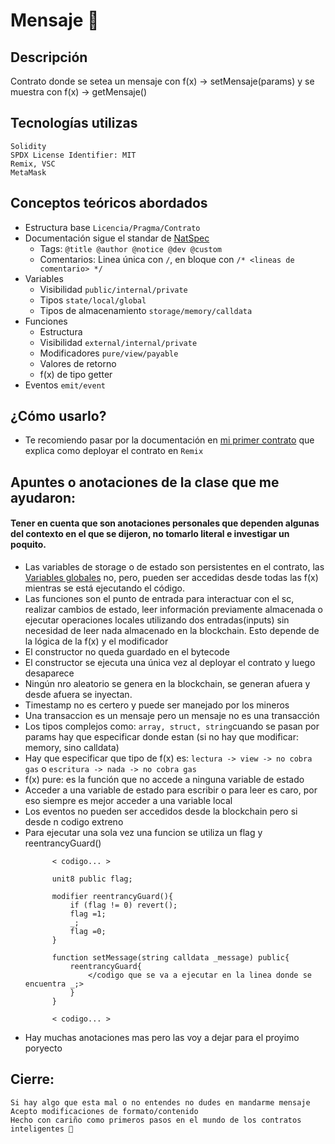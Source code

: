 <h1> Mensaje 📨</h1>   

<h2>Descripción</h2>
    Contrato donde se setea un mensaje con f(x) -> setMensaje(params) y se muestra con f(x) -> getMensaje()


<h2>Tecnologías utilizas</h2>

    Solidity
    SPDX License Identifier: MIT
    Remix, VSC
    MetaMask

<h2>Conceptos teóricos abordados</h2>

- Estructura base `Licencia/Pragma/Contrato`
- Documentación sigue el standar de [NatSpec](https://docs.soliditylang.org/en/latest/natspec-format.html)
    - Tags: `@title @author @notice @dev @custom`
  -  Comentarios: Linea única con `/`, en bloque con `/* <lineas de comentario> */`
- Variables
    - Visibilidad `public/internal/private`
    - Tipos `state/local/global`
    - Tipos de almacenamiento `storage/memory/calldata`
- Funciones 
    - Estructura
    - Visibilidad `external/internal/private`
    - Modificadores `pure/view/payable`
    - Valores de retorno
    - f(x) de tipo getter
- Eventos `emit/event`
<h2>¿Cómo usarlo?</h2>

- Te recomiendo pasar por la documentación en [mi primer contrato](https://github.com/romina-iurchik/Miprimercontrato) que explica como deployar el contrato en `Remix` 

<h2>Apuntes o anotaciones de la clase que me ayudaron:</h2>
<h4>Tener en cuenta que son anotaciones personales que dependen algunas del contexto en el que se dijeron, no tomarlo literal e investigar un poquito.</h4>

- Las variables de storage o de estado son persistentes en el contrato, las [Variables globales](https://docs.soliditylang.org/en/latest/units-and-global-variables.html) no, pero, pueden ser accedidas desde todas las f(x) mientras se está ejecutando el código.
- Las funciones son el punto de entrada para interactuar con el sc, realizar cambios de estado, leer información previamente almacenada o ejecutar operaciones locales utilizando dos entradas(inputs) sin necesidad de leer nada almacenado en la blockchain. Esto depende de la lógica de la f(x) y el modificador
- El constructor no queda guardado en el bytecode
- El constructor se ejecuta una única vez al deployar el contrato y luego desaparece
- Ningún nro aleatorio se genera en la blockchain, se generan afuera y desde afuera se inyectan.
- Timestamp no es certero y puede ser manejado por los mineros
- Una transaccion es un mensaje pero un mensaje no es una transacción
- Los tipos complejos como: `array, struct, string`cuando se pasan por params hay que especificar donde estan (si no hay que modificar: memory, sino calldata)
- Hay que especificar que tipo de f(x) es: `lectura -> view -> no cobra gas` o `escritura -> nada -> no cobra gas`
- f(x) pure: es la función que no accede a ninguna variable de estado
- Acceder a una variable de estado para escribir o para leer es caro, por eso siempre es mejor acceder a una variable local
- Los eventos no pueden ser accedidos desde la blockchain pero si desde n codigo extreno
- Para ejecutar una sola vez una funcion se utiliza un flag y reentrancyGuard()
  ```Solidity
        < codigo... >

        unit8 public flag;

        modifier reentrancyGuard(){
            if (flag != 0) revert();
            flag =1;
            _;
            flag =0;
        }

        function setMessage(string calldata _message) public{
            reentrancyGuard{
                </codigo que se va a ejecutar en la linea donde se encuentra _;>
            }
        }

        < codigo... >

  ```
- Hay muchas anotaciones mas pero las voy a dejar para el proyimo poryecto

<h2>Cierre:</h2>
     
    Si hay algo que esta mal o no entendes no dudes en mandarme mensaje
    Acepto modificaciones de formato/contenido
    Hecho con cariño como primeros pasos en el mundo de los contratos inteligentes 🎐